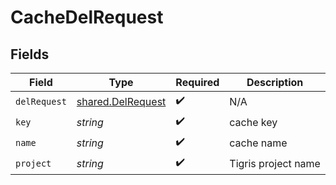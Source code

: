 # CacheDelRequest


## Fields

| Field                                                  | Type                                                   | Required                                               | Description                                            |
| ------------------------------------------------------ | ------------------------------------------------------ | ------------------------------------------------------ | ------------------------------------------------------ |
| `delRequest`                                           | [shared.DelRequest](../../models/shared/delrequest.md) | :heavy_check_mark:                                     | N/A                                                    |
| `key`                                                  | *string*                                               | :heavy_check_mark:                                     | cache key                                              |
| `name`                                                 | *string*                                               | :heavy_check_mark:                                     | cache name                                             |
| `project`                                              | *string*                                               | :heavy_check_mark:                                     | Tigris project name                                    |